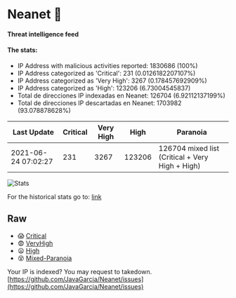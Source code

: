 # Neanet :hocho:
#### Threat intelligence feed
#### The stats:

- IP Address with malicious activities reported: 1830686 (100%)
- IP Address categorized as 'Critical':  231 (0.0126182207107%)
- IP Address categorized as 'Very High':  3267 (0.178457692909%)
- IP Address categorized as 'High':  123206 (6.73004545837)
- Total de direcciones IP indexadas en Neanet:  126704 (6.92112137199%)
- Total de direcciones IP descartadas en Neanet:  1703982 (93.078878628%)

| Last Update | Critical | Very High | High | Paranoia |
| --- | --- | --- | --- | --- |
| 2021-06-24 07:02:27 | 231 | 3267 | 123206 | 126704 mixed list (Critical + Very High + High)|

![Stats](https://docs.google.com/spreadsheets/d/e/2PACX-1vSnaNMIXVabIpDJjufMlzH7poXnshF3mgd8Is1g9ytUEzVsP5my4Trn8f-xkoLLQ38xpL3HtmUexLo6/pubchart?oid=501124687&format=image)

For the historical stats go to: [link](/stats.csv)
## Raw
- :scream: [Critical](https://raw.githubusercontent.com/JavaGarcia/Neanet/master/blacklists/neanet_critical.txt)
- :fearful: [VeryHigh](https://raw.githubusercontent.com/JavaGarcia/Neanet/master/blacklists/neanet_veryHigh.txtt)
- :frowning: [High](https://raw.githubusercontent.com/JavaGarcia/Neanet/master/blacklists/neanet_high.txt)
- :dizzy_face: [Mixed-Paranoia](https://raw.githubusercontent.com/JavaGarcia/Neanet/master/blacklists/neanet_all.txt)


Your IP is indexed? You may request to takedown. [https://github.com/JavaGarcia/Neanet/issues](https://github.com/JavaGarcia/Neanet/issues)





















































































































































































































































































































































































































































































































































































































































































































































































































































































































































































































































































































































































































































































































































































































































































































































































































































































































































































































































































































































































































































































































































































































































































































































































































































































































































































































































































































































































































































































































































































































































































































































































































































































































































































































































































































































































































































































































































































































































































































































































































































































































































































































































































































































































































































































































































































































































































































































































































































































































































































































































































































































































































































































































































































































































































































































































































































































































































































































































































































































































































































































































































































































































































































































































































































































































































































































































































































































































































































































































































































































































































































































































































































































































































































